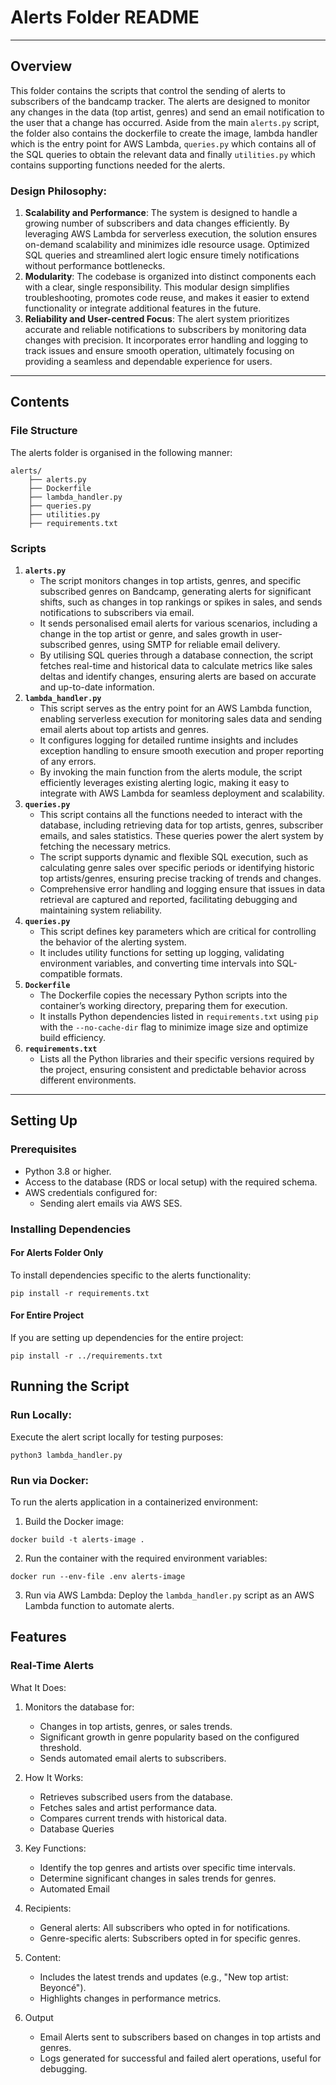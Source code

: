 # **Alerts Folder README**

---

## **Overview**

This folder contains the scripts that control the sending of alerts to subscribers of the bandcamp tracker. The alerts are designed to monitor any changes in the data (top artist, genres) and send an email notification to the user that a change has occurred. 
Aside from the main `alerts.py` script, the folder also contains the dockerfile to create the image, lambda handler which is the entry point for AWS Lambda, `queries.py` which contains all of the SQL queries to obtain the relevant data and finally `utilities.py` which contains supporting functions needed for the alerts.
### Design Philosophy:
1. **Scalability and Performance**: The system is designed to handle a growing number of subscribers and data changes efficiently. By leveraging AWS Lambda for serverless execution, the solution ensures on-demand scalability and minimizes idle resource usage. Optimized SQL queries and streamlined alert logic ensure timely notifications without performance bottlenecks.
2. **Modularity**: The codebase is organized into distinct components each with a clear, single responsibility. This modular design simplifies troubleshooting, promotes code reuse, and makes it easier to extend functionality or integrate additional features in the future.
3. **Reliability and User-centred Focus**: The alert system prioritizes accurate and reliable notifications to subscribers by monitoring data changes with precision. It incorporates error handling and logging to track issues and ensure smooth operation, ultimately focusing on providing a seamless and dependable experience for users.

---

## **Contents**

### **File Structure**
The alerts folder is organised in the following manner:
```
alerts/ 
    ├── alerts.py
    ├── Dockerfile
    ├── lambda_handler.py
    ├── queries.py
    ├── utilities.py
    ├── requirements.txt
```

### **Scripts**
1. **`alerts.py`**
   - The script monitors changes in top artists, genres, and specific subscribed genres on Bandcamp, generating alerts for significant shifts, such as changes in top rankings or spikes in sales, and sends notifications to subscribers via email.
   - It sends personalised email alerts for various scenarios, including a change in the top artist or genre, and sales growth in user-subscribed genres, using SMTP for reliable email delivery.
   - By utilising SQL queries through a database connection, the script fetches real-time and historical data to calculate metrics like sales deltas and identify changes, ensuring alerts are based on accurate and up-to-date information.
2. **`lambda_handler.py`**
   - This script serves as the entry point for an AWS Lambda function, enabling serverless execution for monitoring sales data and sending email alerts about top artists and genres.
   - It configures logging for detailed runtime insights and includes exception handling to ensure smooth execution and proper reporting of any errors.
   - By invoking the main function from the alerts module, the script efficiently leverages existing alerting logic, making it easy to integrate with AWS Lambda for seamless deployment and scalability.
3. **`queries.py`**
   - This script contains all the functions needed to interact with the database, including retrieving data for top artists, genres, subscriber emails, and sales statistics. These queries power the alert system by fetching the necessary metrics.
   - The script supports dynamic and flexible SQL execution, such as calculating genre sales over specific periods or identifying historic top artists/genres, ensuring precise tracking of trends and changes.
   - Comprehensive error handling and logging ensure that issues in data retrieval are captured and reported, facilitating debugging and maintaining system reliability.
4. **`queries.py`**
   - This script defines key parameters which are critical for controlling the behavior of the alerting system.
   - It includes utility functions for setting up logging, validating environment variables, and converting time intervals into SQL-compatible formats.
5. **`Dockerfile`**
   - The Dockerfile copies the necessary Python scripts into the container’s working directory, preparing them for execution.
   - It installs Python dependencies listed in `requirements.txt` using `pip` with the `--no-cache-dir` flag to minimize image size and optimize build efficiency.
6. **`requirements.txt`**
   - Lists all the Python libraries and their specific versions required by the project, ensuring consistent and predictable behavior across different environments.

---

## **Setting Up**

### **Prerequisites**
- Python 3.8 or higher.
- Access to the database (RDS or local setup) with the required schema.
- AWS credentials configured for:
    - Sending alert emails via AWS SES.

### **Installing Dependencies**
#### **For Alerts Folder Only**
To install dependencies specific to the alerts functionality:
```
pip install -r requirements.txt
```
#### **For Entire Project**
If you are setting up dependencies for the entire project:
```
pip install -r ../requirements.txt
```
## **Running the Script**
### **Run Locally:**
Execute the alert script locally for testing purposes:
```
python3 lambda_handler.py
```
### **Run via Docker:**
To run the alerts application in a containerized environment:

1. Build the Docker image:
```
docker build -t alerts-image .
```
2. Run the container with the required environment variables:
```
docker run --env-file .env alerts-image
```
3. Run via AWS Lambda:
Deploy the `lambda_handler.py` script as an AWS Lambda function to automate alerts.

## **Features**
### **Real-Time Alerts**
What It Does:

1. Monitors the database for:
    - Changes in top artists, genres, or sales trends.
    - Significant growth in genre popularity based on the configured threshold.
    - Sends automated email alerts to subscribers.

2. How It Works:
    - Retrieves subscribed users from the database.
    - Fetches sales and artist performance data.
    - Compares current trends with historical data.
    - Database Queries

3. Key Functions:
    - Identify the top genres and artists over specific time intervals.
    - Determine significant changes in sales trends for genres.
    - Automated Email

4. Recipients:
    - General alerts: All subscribers who opted in for notifications.
    - Genre-specific alerts: Subscribers opted in for specific genres.

5. Content:
    - Includes the latest trends and updates (e.g., "New top artist: Beyoncé").
    - Highlights changes in performance metrics.

6. Output
    - Email Alerts sent to subscribers based on changes in top artists and genres.
    - Logs generated for successful and failed alert operations, useful for debugging.
